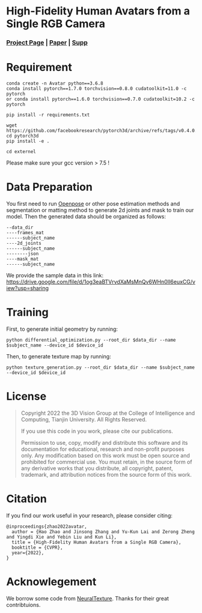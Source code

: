 # High-Fidelity Human Avatars from a Single RGB Camera
### [Project Page](http://cic.tju.edu.cn/faculty/likun/projects/HF-Avatar/)  | [Paper](http://cic.tju.edu.cn/faculty/likun/projects/HF-Avatar/assets/main.pdf) | [Supp](http://cic.tju.edu.cn/faculty/likun/projects/HF-Avatar/assets/supp.pdf)

# Requirement

```
conda create -n Avatar python==3.6.8
conda install pytorch==1.7.0 torchvision==0.8.0 cudatoolkit=11.0 -c pytorch
or conda install pytorch==1.6.0 torchvision==0.7.0 cudatoolkit=10.2 -c pytorch

pip install -r requirements.txt

wget https://github.com/facebookresearch/pytorch3d/archive/refs/tags/v0.4.0.zip
cd pytorch3d
pip install -e .

cd externel

```
Please make sure your gcc version > 7.5 !
# Data Preparation
You first need to run [Openpose](https://github.com/CMU-Perceptual-Computing-Lab/openpose) or other pose estimation methods and segmentation or matting method to generate 2d joints and mask to train our model. 
Then the generated data should be organized as follows:
```
--data_dir
----frames_mat
------subject_name
----2d_joints
------subject_name
--------json
----mask_mat
------subject_name
```
We provide the sample data in this link: https://drive.google.com/file/d/1og3eaBTVrvdXaMsMnQv6WHn0II6euxCG/view?usp=sharing
# Training
First, to generate initial geometry by running:
```
python differential_optimization.py --root_dir $data_dir --name $subject_name --device_id $device_id
```
Then, to generate texture map by running:
```
python texture_generation.py --root_dir $data_dir --name $subject_name --device_id $device_id
```

# License
> Copyright 2022 the 3D Vision Group at the College of Intelligence and Computing,  Tianjin University. All Rights Reserved. 
> 
> If you use this code in you work, please cite our publications.
>  
> Permission to use, copy, modify and distribute this software and its documentation for educational, research and non-profit purposes only. 
> Any modification based on this work must be open source and prohibited for commercial use. 
> You must retain, in the source form of any derivative works that you distribute, all copyright, patent, trademark, and attribution notices from the source form of this work. 

# Citation
If you find our work useful in your research, please consider citing:
```
@inproceedings{zhao2022avatar,
  author = {Hao Zhao and Jinsong Zhang and Yu-Kun Lai and Zerong Zheng and Yingdi Xie and Yebin Liu and Kun Li},
  title = {High-Fidelity Human Avatars from a Single RGB Camera},
  booktitle = {CVPR},
  year={2022},
}
```

# Acknowlegement
We borrow some code from [NeuralTexture](https://github.com/SSRSGJYD/NeuralTexture). Thanks for their great contribtuions.
